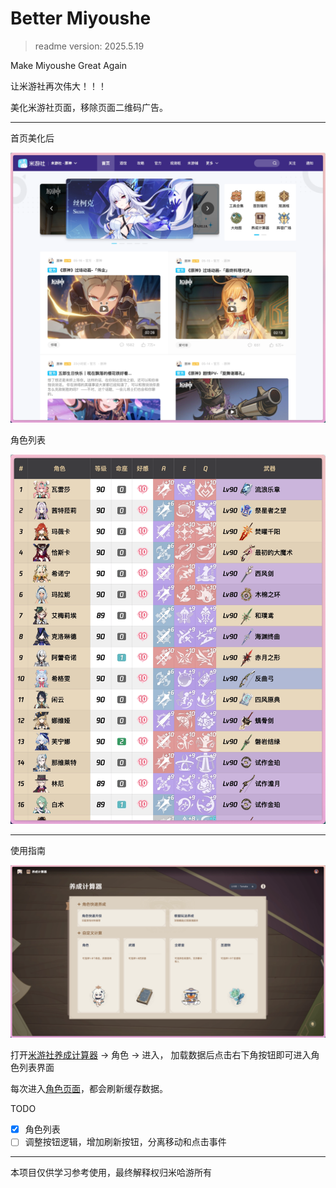 # Better Miyoushe

> readme version: 2025.5.19

Make Miyoushe Great Again

让米游社再次伟大！！！

美化米游社页面，移除页面二维码广告。

---

首页美化后

![home](readme-image/Snipaste_2025-05-19_11-36-14.webp)

角色列表

![character-list](readme-image/Snipaste_2025-05-19_11-38-13.webp)

---

使用指南

![calculator](readme-image/Snipaste_2025-05-19_11-39-10.webp)

打开[米游社养成计算器](https://act.mihoyo.com/ys/event/calculator/index.html?mhy_presentation_style=fullscreen#/) -> 角色 -> 进入， 加载数据后点击右下角按钮即可进入角色列表界面

每次进入[角色页面](https://act.mihoyo.com/ys/event/calculator/index.html?mhy_presentation_style=fullscreen#/character)，都会刷新缓存数据。

TODO

- [x] 角色列表
- [ ] 调整按钮逻辑，增加刷新按钮，分离移动和点击事件

---

本项目仅供学习参考使用，最终解释权归米哈游所有
